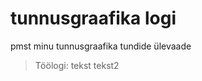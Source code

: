 # tunnusgraafika logi
    
pmst minu tunnusgraafika tundide ülevaade
    
> Töölogi: tekst
   tekst2
